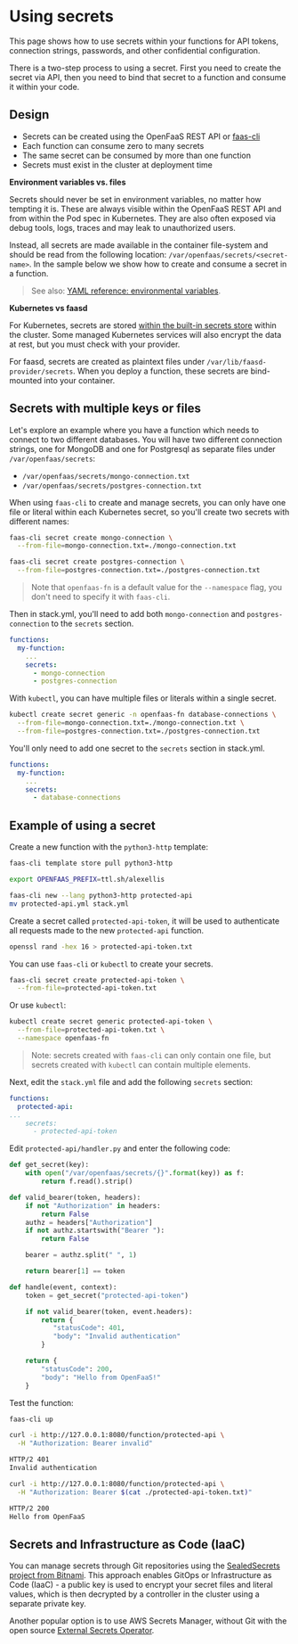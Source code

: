 # Using secrets

This page shows how to use secrets within your functions for API tokens, connection strings, passwords, and other confidential configuration.

There is a two-step process to using a secret. First you need to create the secret via API, then you need to bind that secret to a function and consume it within your code.

## Design

* Secrets can be created using the OpenFaaS REST API or [faas-cli](/cli/secrets/)
* Each function can consume zero to many secrets
* The same secret can be consumed by more than one function
* Secrets must exist in the cluster at deployment time

**Environment variables vs. files**

Secrets should never be set in environment variables, no matter how tempting it is. These are always visible within the OpenFaaS REST API and from within the Pod spec in Kubernetes. They are also often exposed via debug tools, logs, traces and may leak to unauthorized users.

Instead, all secrets are made available in the container file-system and should be read from the following location: `/var/openfaas/secrets/<secret-name>`. In the sample below we show how to create and consume a secret in a function.

> See also: [YAML reference: environmental variables](yaml.md).

**Kubernetes vs faasd**

For Kubernetes, secrets are stored [within the built-in secrets store](https://kubernetes.io/docs/concepts/configuration/secret/) within the cluster. Some managed Kubernetes services will also encrypt the data at rest, but you must check with your provider.

For faasd, secrets are created as plaintext files under `/var/lib/faasd-provider/secrets`. When you deploy a function, these secrets are bind-mounted into your container.

## Secrets with multiple keys or files

Let's explore an example where you have a function which needs to connect to two different databases. You will have two different connection strings, one for MongoDB and one for Postgresql as separate files under `/var/openfaas/secrets`:

* `/var/openfaas/secrets/mongo-connection.txt`
* `/var/openfaas/secrets/postgres-connection.txt`

When using `faas-cli` to create and manage secrets, you can only have one file or literal within each Kubernetes secret, so you'll create two secrets with different names:

```bash
faas-cli secret create mongo-connection \
  --from-file=mongo-connection.txt=./mongo-connection.txt

faas-cli secret create postgres-connection \
  --from-file=postgres-connection.txt=./postgres-connection.txt
```

> Note that `openfaas-fn` is a default value for the `--namespace` flag, you don't need to specify it with `faas-cli`.

Then in stack.yml, you'll need to add both `mongo-connection` and `postgres-connection` to the `secrets` section.

```yaml
functions:
  my-function:
    ...
    secrets:
      - mongo-connection
      - postgres-connection
```

With `kubectl`, you can have multiple files or literals within a single secret.

```bash
kubectl create secret generic -n openfaas-fn database-connections \
  --from-file=mongo-connection.txt=./mongo-connection.txt \
  --from-file=postgres-connection.txt=./postgres-connection.txt
```

You'll only need to add one secret to the `secrets` section in stack.yml.

```yaml
functions:
  my-function:
    ...
    secrets:
      - database-connections
```

## Example of using a secret

Create a new function with the `python3-http` template:

```bash
faas-cli template store pull python3-http

export OPENFAAS_PREFIX=ttl.sh/alexellis

faas-cli new --lang python3-http protected-api
mv protected-api.yml stack.yml
```

Create a secret called `protected-api-token`, it will be used to authenticate all requests made to the new `protected-api` function.

```bash
openssl rand -hex 16 > protected-api-token.txt
```

You can use `faas-cli` or `kubectl` to create your secrets.

```bash
faas-cli secret create protected-api-token \
  --from-file=protected-api-token.txt
```

Or use `kubectl`:

```bash
kubectl create secret generic protected-api-token \
  --from-file=protected-api-token.txt \
  --namespace openfaas-fn
```

> Note: secrets created with `faas-cli` can only contain one file, but secrets created with `kubectl` can contain multiple elements.

Next, edit the `stack.yml` file and add the following `secrets` section:

```yaml
functions:
  protected-api:
...
    secrets:
      - protected-api-token
```

Edit `protected-api/handler.py` and enter the following code:

```python
def get_secret(key):
    with open("/var/openfaas/secrets/{}".format(key)) as f:
        return f.read().strip()

def valid_bearer(token, headers):
    if not "Authorization" in headers:
        return False
    authz = headers["Authorization"]
    if not authz.startswith("Bearer "):
        return False

    bearer = authz.split(" ", 1)

    return bearer[1] == token

def handle(event, context):
    token = get_secret("protected-api-token")

    if not valid_bearer(token, event.headers):
        return {
           "statusCode": 401,
           "body": "Invalid authentication"
        }

    return {
        "statusCode": 200,
        "body": "Hello from OpenFaaS!"
    }
```

Test the function:

```bash
faas-cli up

curl -i http://127.0.0.1:8080/function/protected-api \
  -H "Authorization: Bearer invalid"

HTTP/2 401
Invalid authentication

curl -i http://127.0.0.1:8080/function/protected-api \
  -H "Authorization: Bearer $(cat ./protected-api-token.txt)"

HTTP/2 200
Hello from OpenFaaS
```

## Secrets and Infrastructure as Code (IaaC)

You can manage secrets through Git repositories using the [SealedSecrets project from Bitnami](https://github.com/bitnami-labs/sealed-secrets). This approach enables GitOps or Infrastructure as Code (IaaC) - a public key is used to encrypt your secret files and literal values, which is then decrypted by a controller in the cluster using a separate private key.

Another popular option is to use AWS Secrets Manager, without Git with the open source [External Secrets Operator](https://external-secrets.io/latest/).
